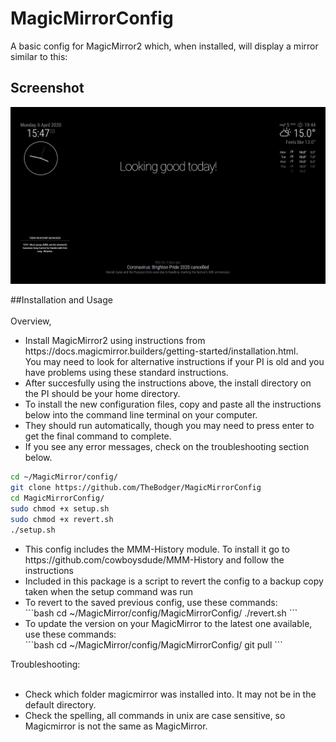 # MagicMirrorConfig

A basic config for MagicMirror2 which, when installed, will display a mirror similar to this:

## Screenshot

![Technojam Config Screenshot](screenshot.bmp)

##Installation and Usage <BR><BR>
Overview, 
<ul>
<li>
Install MagicMirror2 using instructions from https://docs.magicmirror.builders/getting-started/installation.html. <BR>You may need to look for alternative instructions if your PI is old and you have problems using these standard instructions.
</li>
  <li>
After succesfully using the instructions above, the install directory on the PI should be your home directory.
  </li>
  <li>
    To install the new configuration files, copy and paste all the instructions below into the command line terminal on your computer. 
  </li>
  <li>
    They should run automatically, though you may need to press enter to get the final command to complete.</li> 
  <li>
  If you see any error messages, check on the troubleshooting section below.
  </li>
  </ul>

```bash
cd ~/MagicMirror/config/
git clone https://github.com/TheBodger/MagicMirrorConfig
cd MagicMirrorConfig/
sudo chmod +x setup.sh
sudo chmod +x revert.sh
./setup.sh
```
  <ul>
  <li>
    This config includes the MMM-History module. To install it go to https://github.com/cowboysdude/MMM-History and follow the instructions
  </li>
 <li>
Included in this package is a script to revert the config to a backup copy taken when the setup command was run
  </li>
  <li>
To revert to the saved previous config, use these commands:
  </li>
```bash
cd ~/MagicMirror/config/MagicMirrorConfig/
./revert.sh
```
  <li>
    To update the version on your MagicMirror to the latest one available, use these commands:
  </li>
  ```bash
cd ~/MagicMirror/config/MagicMirrorConfig/
git pull
```
 </ul>

Troubleshooting:<BR><BR>
  <uL>
    <li>Check which folder magicmirror was installed into. It may not be in the default directory.</li>
    <li>Check the spelling, all commands in unix are case sensitive, so Magicmirror is not the same as MagicMirror.</li>
  </ul>
